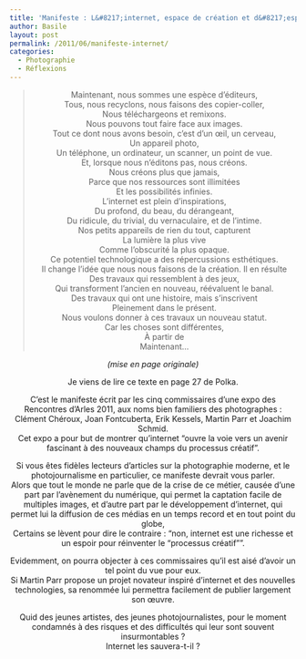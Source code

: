 ```yaml
---
title: 'Manifeste : L&#8217;internet, espace de création et d&#8217;espoir !'
author: Basile
layout: post
permalink: /2011/06/manifeste-internet/
categories:
  - Photographie
  - Réflexions
---
```

> <p style="text-align: center;">
>   Maintenant, nous sommes une espèce d&#8217;éditeurs,<br /> Tous, nous recyclons, nous faisons des copier-coller,<br /> Nous téléchargeons et remixons.<br /> Nous pouvons tout faire face aux images.<br /> Tout ce dont nous avons besoin, c&#8217;est d&#8217;un œil, un cerveau,<br /> Un appareil photo,<br /> Un téléphone, un ordinateur, un scanner, un point de vue.<br /> Et, lorsque nous n&#8217;éditons pas, nous créons.<br /> Nous créons plus que jamais,<br /> Parce que nos ressources sont illimitées<br /> Et les possibilités infinies.<br /> L&#8217;internet est plein d&#8217;inspirations,<br /> Du profond, du beau, du dérangeant,<br /> Du ridicule, du trivial, du vernaculaire, et de l&#8217;intime.<br /> Nos petits appareils de rien du tout, capturent<br /> La lumière la plus vive<br /> Comme l&#8217;obscurité la plus opaque.<br /> Ce potentiel technologique a des répercussions esthétiques.<br /> Il change l&#8217;idée que nous nous faisons de la création. Il en résulte<br /> Des travaux qui ressemblent à des jeux,<br /> Qui transforment l&#8217;ancien en nouveau, réévaluent le banal.<br /> Des travaux qui ont une histoire, mais s&#8217;inscrivent<br /> Pleinement dans le présent.<br /> Nous voulons donner à ces travaux un nouveau statut.<br /> Car les choses sont différentes,<br /> À partir de<br /> Maintenant&#8230;
> </p>

<p style="text-align: center;">
  <em>(mise en page originale)</em>
</p>

<p style="text-align: center;">
  Je viens de lire ce texte en page 27 de Polka.
</p>

<p style="text-align: center;">
  C&#8217;est le manifeste écrit par les cinq commissaires d&#8217;une expo des Rencontres d&#8217;Arles 2011, aux noms bien familiers des photographes : Clément Chéroux, Joan Fontcuberta, Erik Kessels, Martin Parr et Joachim Schmid.<br /> Cet expo a pour but de montrer qu&#8217;internet &#8220;ouvre la voie vers un avenir fascinant à des nouveaux champs du processus créatif&#8221;.
</p>

<p style="text-align: center;">
  Si vous êtes fidèles lecteurs d&#8217;articles sur la photographie moderne, et le photojournalisme en particulier, ce manifeste devrait vous parler.<br /> Alors que tout le monde ne parle que de la crise de ce métier, causée d&#8217;une part par l&#8217;avènement du numérique, qui permet la captation facile de multiples images, et d&#8217;autre part par le développement d&#8217;internet, qui permet lui la diffusion de ces médias en un temps record et en tout point du globe,<br /> Certains se lèvent pour dire le contraire : &#8220;non, internet est une richesse et un espoir pour réinventer le &#8220;processus créatif&#8221;&#8221;.
</p>

<p style="text-align: center;">
  Evidemment, on pourra objecter à ces commissaires qu&#8217;il est aisé d&#8217;avoir un tel point du vue pour eux.<br /> Si Martin Parr propose un projet novateur inspiré d&#8217;internet et des nouvelles technologies, sa renommée lui permettra facilement de publier largement son œuvre.
</p>

<p style="text-align: center;">
  Quid des jeunes artistes, des jeunes photojournalistes, pour le moment condamnés à des risques et des difficultés qui leur sont souvent insurmontables ?<br /> Internet les sauvera-t-il ?
</p>

<div class="wp_plus_one_button" style="margin: 0 8px 8px 0; float:left; ">
  <g:plusone count="false" href="http://blog.basilesimon.fr/2011/06/manifeste-internet/" callback="wp_plus_one_handler"></g:plusone>
</div>